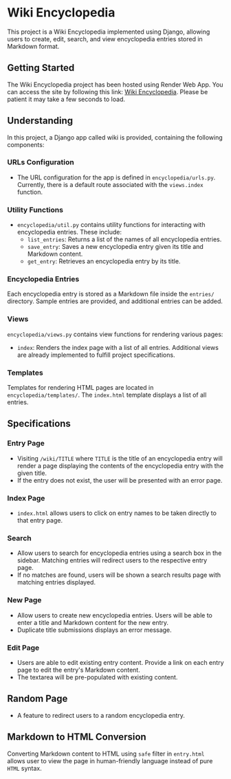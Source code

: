 # Wiki Encyclopedia
This project is a Wiki Encyclopedia implemented using Django, allowing users to create, edit, search, and view encyclopedia entries stored in Markdown format.

## Getting Started
The Wiki Encyclopedia project has been hosted using Render Web App. You can access the site by following this link: [Wiki Encyclopedia](https://projects-0qr3.onrender.com/). Please be patient it may take a few seconds to load.

## Understanding
In this project, a Django app called wiki is provided, containing the following components:

### URLs Configuration
- The URL configuration for the app is defined in `encyclopedia/urls.py`. Currently, there is a default route associated with the `views.index` function.
### Utility Functions
- `encyclopedia/util.py` contains utility functions for interacting with encyclopedia entries. These include:
  - `list_entries`: Returns a list of the names of all encyclopedia entries.
  - `save_entry`: Saves a new encyclopedia entry given its title and Markdown content.
  - `get_entry`: Retrieves an encyclopedia entry by its title.
### Encyclopedia Entries
Each encyclopedia entry is stored as a Markdown file inside the `entries/` directory. Sample entries are provided, and additional entries can be added.
### Views
`encyclopedia/views.py` contains view functions for rendering various pages:
- `index`: Renders the index page with a list of all entries.
Additional views are already implemented to fulfill project specifications.
### Templates
Templates for rendering HTML pages are located in `encyclopedia/templates/`. The `index.html` template displays a list of all entries.

## Specifications
### Entry Page
- Visiting `/wiki/TITLE` where `TITLE` is the title of an encyclopedia entry will render a page displaying the contents of the encyclopedia entry with the given title.
- If the entry does not exist, the user will be presented with an error page.

### Index Page
- `index.html` allows users to click on entry names to be taken directly to that entry page.

### Search
- Allow users to search for encyclopedia entries using a search box in the sidebar.
Matching entries will redirect users to the respective entry page.
- If no matches are found, users will be shown a search results page with matching entries displayed.

### New Page
- Allow users to create new encyclopedia entries.
Users will be able to enter a title and Markdown content for the new entry.
- Duplicate title submissions displays an error message.

### Edit Page
- Users are able to edit existing entry content.
Provide a link on each entry page to edit the entry's Markdown content.
- The textarea will be pre-populated with existing content.

## Random Page
- A feature to redirect users to a random encyclopedia entry.

## Markdown to HTML Conversion
Converting Markdown content to HTML using `safe` filter in `entry.html` allows user to view the page in human-friendly language instead of pure `HTML` syntax.